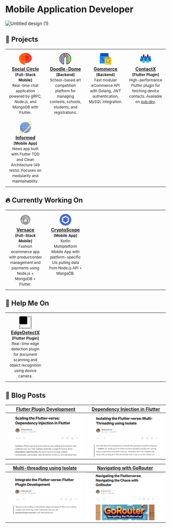 # Mobile Application Developer

![Untitled design (1)](https://github.com/user-attachments/assets/ca5d0f92-90e2-4be2-8248-e7e4c841e771)

## 🚀 Projects

<div align="center">
<table style="width: 100%; table-layout: fixed;">
<tr>
<td width="25%" align="center" style="padding: 10px; vertical-align: top;">
  <img src="chat.png" alt="Social Circle" height="40" width="40" /><br>
  <b><a href="https://github.com/Asif-Faizal/Social-Circle">Social Circle</a></b><br>
  <small><b>[Full-Stack Mobile]</b></small><br>
  <small>Real-time chat application powered by gRPC, Node.js, and MongoDB with Flutter.</small>
</td>
<td width="25%" align="center" style="padding: 10px; vertical-align: top;">
  <img src="doodle.png" alt="Doodle-Dome" height="40" width="40" /><br>
  <b><a href="https://github.com/Asif-Faizal/DoodleDome">Doodle-Dome</a></b><br>
  <small><b>[Backend]</b></small><br>
  <small>School-based art competition platform for managing contests, schools, students, and registrations.</small>
</td>
<td width="25%" align="center" style="padding: 10px; vertical-align: top;">
  <img src="gommerce.png" alt="Gommerce" height="40" width="40" /><br>
  <b><a href="https://github.com/Asif-Faizal/Gommerce">Gommerce</a></b><br>
  <small><b>[Backend]</b></small><br>
  <small>Fast modular eCommerce API with Golang, JWT authentication, MySQL integration.</small>
</td>
<td width="25%" align="center" style="padding: 10px; vertical-align: top;">
  <img src="contacts.png" alt="ContactX" height="40" width="40" /><br>
  <b><a href="https://github.com/Asif-Faizal/Contactor">ContactX</a></b><br>
  <small><b>[Flutter Plugin]</b></small><br>
  <small>High-performance Flutter plugin for fetching device contacts. Available on <a href="https://pub.dev/packages/contactx">pub.dev</a>.</small>
</td>
</tr>
<tr>
<td width="25%" align="center" style="padding: 10px; vertical-align: top;">
  <img src="international.png" alt="Informed" height="40" width="40" /><br>
  <b><a href="https://github.com/Asif-Faizal/Informed">Informed</a></b><br>
  <small><b>[Mobile App]</b></small><br>
  <small>News app built with Flutter TDD and Clean Architecture (49 tests). Focuses on modularity and maintainability.</small>
</td>
<td width="25%" align="center" style="padding: 10px; vertical-align: top;">
  <!-- Empty cell -->
</td>
<td width="25%" align="center" style="padding: 10px; vertical-align: top;">
  <!-- Empty cell -->
</td>
<td width="25%" align="center" style="padding: 10px; vertical-align: top;">
  <!-- Empty cell -->
</td>
</tr>
</table>
</div>

## 🔥 Currently Working On

<div align="center">
<table style="width: 100%; table-layout: fixed;">
<tr>
<td width="25%" align="center" style="padding: 10px; vertical-align: top;">
  <img src="versace.png" alt="Versace" height="40" width="40" /><br>
  <b><a href="https://github.com/Asif-Faizal/Versace">Versace</a></b><br>
  <small><b>[Full-Stack Mobile]</b></small><br>
  <small>Fashion ecommerce app with product/order management and payments using Node.js + MongoDB + Flutter.</small>
</td>
<td width="25%" align="center" style="padding: 10px; vertical-align: top;">
  <img src="crypto-scope.png" alt="CryptoScope" height="40" width="40" /><br>
  <b><a href="https://github.com/Asif-Faizal/CryptoScope">CryptoScope</a></b><br>
  <small><b>[Mobile App]</b></small><br>
  <small>Kotlin Multiplatform Mobile App with platform-specific UIs pulling data from Node.js API + MongoDB.</small>
</td>
<td width="25%" align="center" style="padding: 10px; vertical-align: top;">
  <!-- Empty cell -->
</td>
<td width="25%" align="center" style="padding: 10px; vertical-align: top;">
  <!-- Empty cell -->
</td>
</tr>
</table>
</div>

## 🤝 Help Me On

<div align="center">
<table style="width: 100%; table-layout: fixed;">
<tr>
<td width="25%" align="center" style="padding: 10px; vertical-align: top;">
  <img src="square.png" alt="EdgeDetectX" height="40" width="40" /><br>
  <b><a href="https://github.com/Asif-Faizal/True-Face">EdgeDetectX</a></b><br>
  <small><b>[Flutter Plugin]</b></small><br>
  <small>Real-time edge detection plugin for document scanning and object recognition using device camera.</small>
</td>
<td width="25%" align="center" style="padding: 10px; vertical-align: top;">
  <!-- Empty cell -->
</td>
<td width="25%" align="center" style="padding: 10px; vertical-align: top;">
  <!-- Empty cell -->
</td>
<td width="25%" align="center" style="padding: 10px; vertical-align: top;">
  <!-- Empty cell -->
</td>
</tr>
</table>
</div>

## 📝 Blog Posts

<div align="center">

| [Flutter Plugin Development](https://medium.com/@moh.asif/enter-the-flutter-verse-flutter-plugin-development-c348e1e8c49c) | [Dependency Injection in Flutter](https://medium.com/@moh.asif/scaling-the-flutter-verse-dependency-injection-in-flutter-16ac576ba1f1) |
|:---:|:---:|
| [![Blog 1](blog1.png)](https://medium.com/@moh.asif/enter-the-flutter-verse-flutter-plugin-development-c348e1e8c49c) | [![Blog 2](blog2.png)](https://medium.com/@moh.asif/scaling-the-flutter-verse-dependency-injection-in-flutter-16ac576ba1f1) |

| [Multi-threading using Isolate](https://medium.com/@moh.asif/isolating-the-flutter-verse-multi-threading-using-isolate-3eadaf6b2321) | [Navigating with GoRouter](https://medium.com/@moh.asif/navigating-the-flutterverse-navigating-the-chaos-with-gorouter-f1ded2844738) |
|:---:|:---:|
| [![Blog 3](blog3.png)](https://medium.com/@moh.asif/isolating-the-flutter-verse-multi-threading-using-isolate-3eadaf6b2321) | [![Blog 4](blog4.png)](https://medium.com/@moh.asif/navigating-the-flutterverse-navigating-the-chaos-with-gorouter-f1ded2844738) |

</div>
